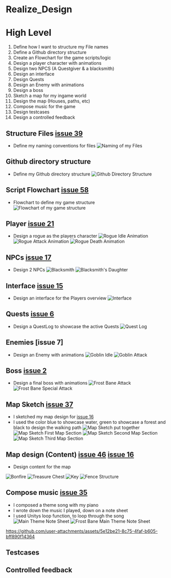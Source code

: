 # Realize_Design

# High Level
1. Define how I want to structure my File names
2. Define a Github directory structure
3. Create an Flowchart for the game scripts/logic
4. Design a player character with animations
5. Design two NPCS (A Questgiver & a blacksmith)
6. Design an interface
7. Design Quests
8. Design an Enemy with animations
9. Design a boss
10. Sketch a map for my ingame world
11. Design the map (Houses, paths, etc)
12. Compose music for the game
13. Design testcases
14. Design a controlled feedback

## Structure Files [issue 39]
* Define my naming conventions for files
![Naming of my Files][namingFiles]

## Github directory structure
* Define my Github directory structure
![Github Directory Structure][githubDS]

## Script Flowchart [issue 58]
* Flowchart to define my game structure
![Flowchart of my game structure][flowchart]

## Player [issue 21]
* Design a rogue as the players character
![Rogue Idle Animation][rogueIdle]
![Rogue Attack Animation][rogueAttack]
![Rogue Death Animation][rogueDeath]

## NPCs [issue 17]
* Design 2 NPCs
![Blacksmith][blacksmith]
![Blacksmith's Daughter][blacksmithDaughter]

## Interface [issue 15]
* Design an interface for the Players overview
![Interface][interface]

## Quests [issue 6]
* Design a QuestLog to showcase the active Quests
![Quest Log][questLog]

## Enemies [issue 7]
* Design an Enemy with animations
![Goblin Idle][goblinIdle]
![Goblin Attack][goblinAttack]

## Boss [issue 2]
* Design a final boss with animations
![Frost Bane Attack][frostBaneAttack]
![Frost Bane Special Attack][frostBaneSpecialAttack]

## Map Sketch [issue 37]
* I sketched my map design for [issue 16]
* I used the color blue to showcase water, green to showcase a forest and black to design the walking path
![Map Sketch put together][mapSketchAll]
![Map Sketch First Map Section][mapSketch1]
![Map Sketch Second Map Section][mapSketch2]
![Map Sketch Third Map Section][mapSketch3]

## Map design (Content) [issue 46] [issue 16]
* Design content for the map

![Bonfire][bonfire]
![Treasure Chest][treasureChest]
![Key][key]
![Fence Structure][fenceStructure]

## Compose music [issue 35]
* I composed a theme song with my piano
* I wrote down the music I played, down on a note sheet
* I used Unitys loop function, to loop through the song
![Main Theme Note Sheet][mainThemeNoteSheet]
![Frost Bane Main Theme Note Sheet][frostBaneThemeSheet]

https://github.com/user-attachments/assets/5e12be21-8c75-4faf-b605-bff890f14364

## Testcases

## Controlled feedback

[issue 2]: https://github.com/MysterionNY/m431_ap24a_ForgottenLands/issues/2
[issue 6]: https://github.com/MysterionNY/m431_ap24a_ForgottenLands/issues/6
[issue 6]: https://github.com/MysterionNY/m431_ap24a_ForgottenLands/issues/7
[issue 15]: https://github.com/MysterionNY/m431_ap24a_ForgottenLands/issues/15
[issue 16]: https://github.com/MysterionNY/m431_ap24a_ForgottenLands/issues/16
[issue 17]: https://github.com/MysterionNY/m431_ap24a_ForgottenLands/issues/17
[issue 21]: https://github.com/MysterionNY/m431_ap24a_ForgottenLands/issues/21
[issue 35]: https://github.com/MysterionNY/m431_ap24a_ForgottenLands/issues/35
[issue 37]: https://github.com/MysterionNY/m431_ap24a_ForgottenLands/issues/37
[issue 39]: https://github.com/MysterionNY/m431_ap24a_ForgottenLands/issues/39
[issue 46]: https://github.com/MysterionNY/m431_ap24a_ForgottenLands/issues/46
[issue 58]: https://github.com/MysterionNY/m431_ap24a_ForgottenLands/issues/58

[namingFiles]: ../02_Resources/Images/04a_NamingConventions.png
[mapSketchAll]: ../02_Resources/Images/04a_MapSketchAll.jpg
[mapSketch1]: ../02_Resources/Images/04a_MapSketch1.jpg
[mapSketch2]: ../02_Resources/Images/04a_MapSketch2.jpg
[mapSketch3]: ../02_Resources/Images/04a_MapSketch3.jpg
[flowchart]: ../02_Resources/Images/04a_Flowchart.png
[rogueDeath]: ../02_Resources/Images/04a_RogueDeath.png
[rogueAttack]: ../02_Resources/Images/04a_RogueAttack.png
[rogueIdle]: ../02_Resources/Images/04a_RogueIdle.png
[blacksmith]: ../02_Resources/Images/04a_Blacksmith.png
[blacksmithDaughter]: ../02_Resources/Images/04a_BlacksmithDaughter.png
[githubDS]: ../02_Resources/Images/04a_GithubDirectoryStructure.jpg
[interface]: ../02_Resources/Images/04a_Interface.png
[questLog]: ../02_Resources/Images/04a_QuestLog.png
[goblinAttack]: ../02_Resources/Images/04a_GoblinAttack.png
[goblinIdle]: ../02_Resources/Images/04a_GoblinIdle.png
[frostBaneAttack]: ../02_Resources/Images/04a_FrostBaneAttack.png
[frostBaneSpecialAttack]: ../02_Resources/Images/04a_FrostBaneSpecialAttack.png
[key]: ../02_Resources/Images/04a_Key.png
[bonfire]: ../02_Resources/Images/04a_Bonfire.png
[treasurechest]: ../02_Resources/Images/04a_Treasurechest.png
[fenceStructure]: ../02_Resources/Images/04a_FenceStructure.png
[mainThemeNoteSheet]: ../02_Resources/Images/04a_MainThemeNoteSheet.jpg
[frostBaneThemeSheet]: ../02_Resources/Images/04a_FrostBaneMainTheme.jpg